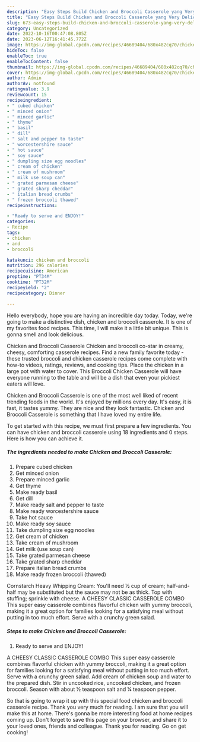 ```yaml
---
description: "Easy Steps Build Chicken and Broccoli Casserole yang Very Delicious"
title: "Easy Steps Build Chicken and Broccoli Casserole yang Very Delicious"
slug: 673-easy-steps-build-chicken-and-broccoli-casserole-yang-very-delicious
category: Uncategorized
date: 2022-10-16T00:47:08.805Z
date: 2023-06-12T16:41:45.772Z
image: https://img-global.cpcdn.com/recipes/46689404/680x482cq70/chicken-and-broccoli-casserole-recipe-main-photo.jpg
hideToc: false
enableToc: true
enableTocContent: false
thumbnail: https://img-global.cpcdn.com/recipes/46689404/680x482cq70/chicken-and-broccoli-casserole-recipe-main-photo.jpg
cover: https://img-global.cpcdn.com/recipes/46689404/680x482cq70/chicken-and-broccoli-casserole-recipe-main-photo.jpg
author: Admin
authorAv: notfound
ratingvalue: 3.9
reviewcount: 15
recipeingredient:
- " cubed chicken"
- " minced onion"
- " minced garlic"
- " thyme"
- " basil"
- " dill"
- " salt and pepper to taste"
- " worcestershire sauce"
- " hot sauce"
- " soy sauce"
- " dumpling size egg noodles"
- " cream of chicken"
- " cream of mushroom"
- " milk use soup can"
- " grated parmesan cheese"
- " grated sharp cheddar"
- " italian bread crumbs"
- " frozen broccoli thawed"
recipeinstructions:

- "Ready to serve and ENJOY!"
categories:
- Recipe
tags:
- chicken
- and
- broccoli

katakunci: chicken and broccoli 
nutrition: 296 calories
recipecuisine: American
preptime: "PT34M"
cooktime: "PT32M"
recipeyield: "2"
recipecategory: Dinner

---
```



Hello everybody, hope you are having an incredible day today. Today, we're going to make a distinctive dish, chicken and broccoli casserole. It is one of my favorites food recipes. This time, I will make it a little bit unique. This is gonna smell and look delicious.

Chicken and Broccoli Casserole Chicken and broccoli co-star in creamy, cheesy, comforting casserole recipes. Find a new family favorite today - these trusted broccoli and chicken casserole recipes come complete with how-to videos, ratings, reviews, and cooking tips. Place the chicken in a large pot with water to cover. This Broccoli Chicken Casserole will have everyone running to the table and will be a dish that even your pickiest eaters will love.

Chicken and Broccoli Casserole is one of the most well liked of recent trending foods in the world. It's enjoyed by millions every day. It's easy, it is fast, it tastes yummy. They are nice and they look fantastic. Chicken and Broccoli Casserole is something that I have loved my entire life.


To get started with this recipe, we must first prepare a few ingredients. You can have chicken and broccoli casserole using 18 ingredients and 0 steps. Here is how you can achieve it.

<!--inarticleads1-->

##### The ingredients needed to make Chicken and Broccoli Casserole:

1. Prepare  cubed chicken
1. Get  minced onion
1. Prepare  minced garlic
1. Get  thyme
1. Make ready  basil
1. Get  dill
1. Make ready  salt and pepper to taste
1. Make ready  worcestershire sauce
1. Take  hot sauce
1. Make ready  soy sauce
1. Take  dumpling size egg noodles
1. Get  cream of chicken
1. Take  cream of mushroom
1. Get  milk (use soup can)
1. Take  grated parmesan cheese
1. Take  grated sharp cheddar
1. Prepare  italian bread crumbs
1. Make ready  frozen broccoli (thawed)


Cornstarch Heavy Whipping Cream: You&#39;ll need ½ cup of cream; half-and-half may be substituted but the sauce may not be as thick. Top with stuffing; sprinkle with cheese. A CHEESY CLASSIC CASSEROLE COMBO This super easy casserole combines flavorful chicken with yummy broccoli, making it a great option for families looking for a satisfying meal without putting in too much effort. Serve with a crunchy green salad. 

<!--inarticleads2-->

##### Steps to make Chicken and Broccoli Casserole:


1. Ready to serve and ENJOY!

A CHEESY CLASSIC CASSEROLE COMBO This super easy casserole combines flavorful chicken with yummy broccoli, making it a great option for families looking for a satisfying meal without putting in too much effort. Serve with a crunchy green salad. Add cream of chicken soup and water to the prepared dish. Stir in uncooked rice, uncooked chicken, and frozen broccoli. Season with about ½ teaspoon salt and ¼ teaspoon pepper. 

So that is going to wrap it up with this special food chicken and broccoli casserole recipe. Thank you very much for reading. I am sure that you will make this at home. There's gonna be more interesting food at home recipes coming up. Don't forget to save this page on your browser, and share it to your loved ones, friends and colleague. Thank you for reading. Go on get cooking!
